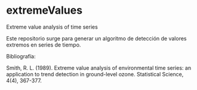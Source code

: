 # extremeValues
Extreme value analysis of time series


Este repositorio surge para generar un algoritmo de detección de valores extremos en series de tiempo.


Bibliografía:

Smith, R. L. (1989). Extreme value analysis of environmental time series: an application to trend detection in ground-level ozone. Statistical Science, 4(4), 367-377.

